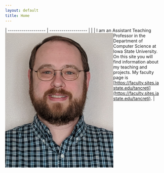 ```yaml
---
layout: default
title: Home
---
```


| ------------------- | ------------------- |
| <img src="images/tancreti-photo.png" alt="Photo of Matthew Tan Creti." title="Matthew Tan Creti" align="left" width="350" height="437"/> |
I am an Assistant Teaching Professor in the Department of Computer Science at Iowa State University. On this site you will find information about my teaching and projects. My faculty page is [https://faculty.sites.iastate.edu/tancreti](https://faculty.sites.iastate.edu/tancreti). |
